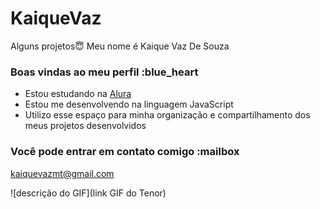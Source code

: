 # KaiqueVaz
Alguns projetos😇
Meu nome é Kaique Vaz De Souza

### Boas vindas ao meu perfil :blue_heart

- Estou estudando na [Alura](https://www.alura.com.br)
- Estou me desenvolvendo na linguagem JavaScript
- Utilizo esse espaço para minha organização e compartilhamento dos meus projetos desenvolvidos

### Você pode entrar em contato comigo :mailbox

kaiquevazmt@gmail.com

![descrição do GIF](link GIF do Tenor)
